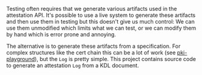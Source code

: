 Testing often requires that we generate various artifacts used in the
attestation API. It's possible to use a live system to generate these artifacts
and then use them in testing but this doesn't give us much control: We can use
them unmodified which limits what we can test, or we can modify them by hand
which is error prone and annoying.

The alternative is to generate these artifacts from a specification. For
complex structures like the cert chain this can be a lot of work (see
[pki-playground](https://github.com/oxidecomputer/pki-playground)), but the
`Log` is pretty simple. This project contains source code to generate an
attestation `Log` from a KDL document.
